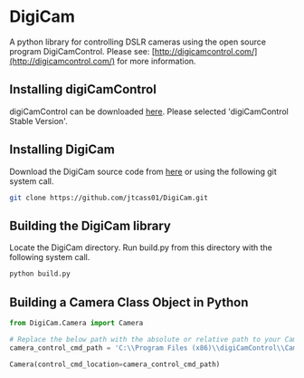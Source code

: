 # DigiCam
A python library for controlling DSLR cameras using the open source program DigiCamControl. Please see: [http://digicamcontrol.com/](http://digicamcontrol.com/) for more information.

## Installing digiCamControl
digiCamControl can be downloaded [here](http://digicamcontrol.com/download).  Please selected 'digiCamControl Stable Version'.

## Installing DigiCam
Download the DigiCam source code from [here](https://github.com/jtcass01/DigiCam) or using the following git system call.
```bash
git clone https://github.com/jtcass01/DigiCam.git
```

## Building the DigiCam library
Locate the DigiCam directory.  Run build.py from this directory with the following system call.
```bash
python build.py
```

## Building a Camera Class Object in Python
```python
from DigiCam.Camera import Camera

# Replace the below path with the absolute or relative path to your CameraControlCmd executable.
camera_control_cmd_path = 'C:\\Program Files (x86)\\digiCamControl\\CameraControlCmd.exe'

Camera(control_cmd_location=camera_control_cmd_path)
```